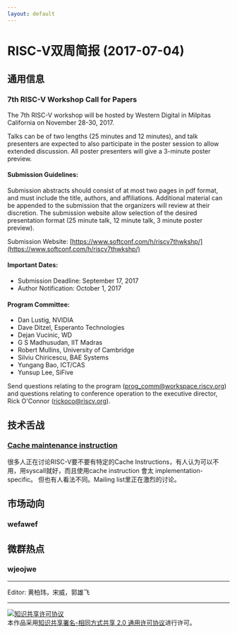 ```yaml
---
layout: default
---
```


# RISC-V双周简报 (2017-07-04)

## 通用信息

### 7th RISC-V Workshop Call for Papers

The 7th RISC-V workshop will be hosted by Western Digital in Milpitas California on November 28-30, 2017.

Talks can be of two lengths (25 minutes and 12 minutes), and talk presenters are expected to also participate in the poster session to allow extended discussion.  All poster presenters will give a 3-minute poster preview.

#### Submission Guidelines:

Submission abstracts should consist of at most two pages in pdf format, and must include the title, authors, and affiliations. Additional material can be appended to the submission that the organizers will review at their discretion.  The submission website allow selection of the desired presentation format (25 minute talk, 12 minute talk, 3 minute poster preview).

Submission Website:
[https://www.softconf.com/h/riscv7thwkshp/](https://www.softconf.com/h/riscv7thwkshp/)

#### Important Dates:

- Submission Deadline: September 17, 2017
- Author Notification: October 1, 2017

#### Program Committee:<br>

- Dan Lustig, NVIDIA
- Dave Ditzel, Esperanto Technologies
- Dejan Vucinic, WD
- G S Madhusudan, IIT Madras
- Robert Mullins, University of Cambridge
- Silviu Chiricescu, BAE Systems
- Yungang Bao, ICT/CAS
- Yunsup Lee, SiFive

Send questions relating to the program ([prog_comm@workspace.riscv.org](mailto:prog_comm@workspace.riscv.org))
and questions relating to conference operation to the executive director, Rick O'Connor ([rickoco@riscv.org](mailto:rickoco@riscv.org)).

## 技术舌战

### [Cache maintenance instruction](https://groups.google.com/a/groups.riscv.org/d/msgid/isa-dev/fea83558-920d-4d62-a584-b7df5bac24aa%40groups.riscv.org?utm_medium=email&utm_source=footer)

很多人正在讨论RISC-V要不要有特定的Cache Instructions，有人认为可以不用，用syscall就好，而且使用cache instruction 會太 implementation-specific。
但也有人看法不同。Mailing list里正在激烈的讨论。

## 市场动向

### wefawef

## 微群热点

### wjeojwe

----

Editor: 黄柏玮，宋威，郭雄飞 

----

<a rel="license" href="http://creativecommons.org/licenses/by-sa/2.0/"><img alt="知识共享许可协议" style="border-width:0" src="https://i.creativecommons.org/l/by-sa/2.0/88x31.png" /></a><br />本作品采用<a rel="license" href="http://creativecommons.org/licenses/by-sa/2.0/">知识共享署名-相同方式共享 2.0 通用许可协议</a>进行许可。
